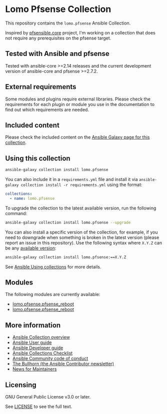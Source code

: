 # Lomo Pfsense Collection

This repository contains the `lomo.pfsense` Ansible Collection.

Inspired by [pfsensible.core](https://github.com/pfsensible/core) project, I'm working on a collection that does not require any prerequisites on the pfsense target.

## Tested with Ansible and pfsense

Tested with ansible-core >=2.14 releases and the current development version of ansible-core and pfsense >=2.7.2.

## External requirements

Some modules and plugins require external libraries. Please check the requirements for each plugin or module you use in the documentation to find out which requirements are needed.

## Included content

Please check the included content on the [Ansible Galaxy page for this collection](https://galaxy.ansible.com/lomo/pfsense).

## Using this collection

```bash
ansible-galaxy collection install lomo.pfsense
```

You can also include it in a `requirements.yml` file and install it via `ansible-galaxy collection install -r requirements.yml` using the format:

```yaml
collections:
  - name: lomo.pfsense
```

To upgrade the collection to the latest available version, run the following command:

```bash
ansible-galaxy collection install lomo.pfsense --upgrade
```

You can also install a specific version of the collection, for example, if you need to downgrade when something is broken in the latest version (please report an issue in this repository). Use the following syntax where `X.Y.Z` can be any [available version](https://galaxy.ansible.com/lomo/pfsense):

```bash
ansible-galaxy collection install lomo.pfsense:==X.Y.Z
```

See [Ansible Using collections](https://docs.ansible.com/ansible/latest/user_guide/collections_using.html) for more details.

## Modules
The following modules are currently available:

- [lomo.pfsense.pfsense_reboot](docs/modules/pfsense_reboot.txt)
- [lomo.pfsense.pfsense_reboot](docs/modules/pfsense_reboot.rst)

## More information

<!-- List out where the user can find additional information, such as working group meeting times, slack/IRC channels, or documentation for the product this collection automates. At a minimum, link to: -->

- [Ansible Collection overview](https://github.com/ansible-collections/overview)
- [Ansible User guide](https://docs.ansible.com/ansible/devel/user_guide/index.html)
- [Ansible Developer guide](https://docs.ansible.com/ansible/devel/dev_guide/index.html)
- [Ansible Collections Checklist](https://github.com/ansible-collections/overview/blob/main/collection_requirements.rst)
- [Ansible Community code of conduct](https://docs.ansible.com/ansible/devel/community/code_of_conduct.html)
- [The Bullhorn (the Ansible Contributor newsletter)](https://us19.campaign-archive.com/home/?u=56d874e027110e35dea0e03c1&id=d6635f5420)
- [News for Maintainers](https://github.com/ansible-collections/news-for-maintainers)

## Licensing

GNU General Public License v3.0 or later.

See [LICENSE](https://www.gnu.org/licenses/gpl-3.0.txt) to see the full text.
